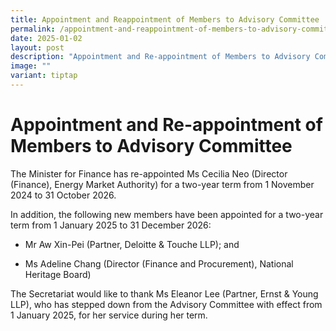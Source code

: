 ```yaml
---
title: Appointment and Reappointment of Members to Advisory Committee
permalink: /appointment-and-reappointment-of-members-to-advisory-committee/
date: 2025-01-02
layout: post
description: "Appointment and Re-appointment of Members to Advisory Committee"
image: ""
variant: tiptap
---
```

<h1><strong>Appointment and Re-appointment of Members to Advisory Committee</strong></h1>
<p></p>
<p>The Minister for Finance has re-appointed Ms Cecilia Neo (Director (Finance),
Energy Market Authority) for a two-year term from 1 November 2024 to 31
October 2026.</p>
<p>In addition, the following new members have been appointed for a two-year
term from 1 January 2025 to 31 December 2026:</p>
<ul data-tight="true" class="tight">
<li>
<p>Mr Aw Xin-Pei (Partner, Deloitte &amp; Touche LLP); and</p>
</li>
<li>
<p>Ms Adeline Chang (Director (Finance and Procurement), National Heritage
Board)</p>
</li>
</ul>
<p>The Secretariat would like to thank Ms Eleanor Lee (Partner, Ernst &amp;
Young LLP), who has stepped down from the Advisory Committee with effect
from 1 January 2025, for her service during her term.</p>
